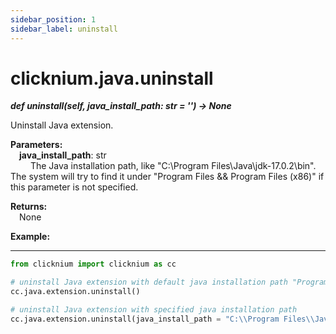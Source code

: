 ```yaml
---
sidebar_position: 1
sidebar_label: uninstall
---
```


# clicknium.java.uninstall

***def uninstall(self, java_install_path: str = '') -> None*** 

Uninstall Java extension.

**Parameters:**  
    &emsp;**java_install_path**: str  
        &emsp;&emsp; The Java installation path, like "C:\\Program Files\\Java\\jdk-17.0.2\\bin". The system will try to find it under "Program Files && Program Files (x86)" if this parameter is not specified.

**Returns:**  
    &emsp;None

**Example:**
***
```python
from clicknium import clicknium as cc

# uninstall Java extension with default java installation path "Program Files && Program Files (x86)"
cc.java.extension.uninstall()

# uninstall Java extension with specified java installation path
cc.java.extension.uninstall(java_install_path = "C:\\Program Files\\Java\\jdk-17.0.2\\bin")

```
